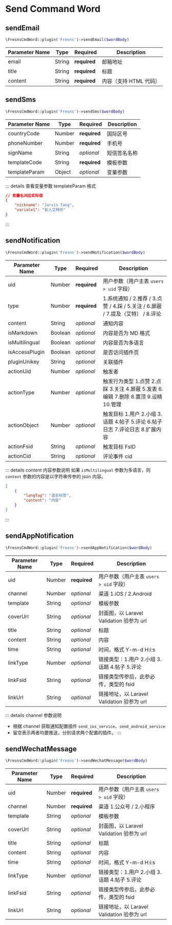 # Send Command Word

## sendEmail

```php
\FresnsCmdWord::plugin('Fresns')->sendEmail($wordBody)
```
| Parameter Name | Type | Required | Description |
| --- | --- | --- | --- |
| email | String | **required** | 邮箱地址 |
| title | String | **required** | 标题 |
| content | String | **required** | 内容（支持 HTML 代码） |

## sendSms

```php
\FresnsCmdWord::plugin('Fresns')->sendSms($wordBody)
```
| Parameter Name | Type | Required | Description |
| --- | --- | --- | --- |
| countryCode | Number | **required** | 国际区号 |
| phoneNumber | Number | **required** | 手机号 |
| signName | String | *optional* | 短信签名名称 |
| templateCode | String | **required** | 模板参数 |
| templateParam | Object | *optional* | 变量参数 |

::: details 查看变量参数 templateParam 格式
```json
// 变量名对应实际值
{
    "nickname": "Jarvis Tang",
    "variale1": "有人艾特你"
}
```
:::

## sendNotification

```php
\FresnsCmdWord::plugin('Fresns')->sendNotification($wordBody)
```
| Parameter Name | Type | Required | Description |
| --- | --- | --- | --- |
| uid | Number | **required** | 用户参数（用户主表 `users > uid` 字段） |
| type | Number | **required** | 1.系统通知 / 2.推荐 / 3.点赞 / 4.踩 / 5.关注 / 6.屏蔽 / 7.提及（艾特） / 8.评论 |
| content | String | *optional* | 通知内容 |
| isMarkdown | Boolean | *optional* | 内容是否为 MD 格式 |
| isMultilingual | Boolean | *optional* | 内容是否为多语言 |
| isAccessPlugin | Boolean | *optional* | 是否访问插件页 |
| pluginUnikey | String | *optional* | 关联插件 |
| actionUid | Number | *optional* | 触发者 |
| actionType | Number | *optional* | 触发行为类型 1.点赞 2.点踩 3.关注 4.屏蔽 5.发表 6.编辑 7.删除 8.置顶 9.设精 10.管理 |
| actionObject | Number | *optional* | 触发目标 1.用户 2.小组 3.话题 4.帖子 5.评论 6.帖子日志 7.评论日志 8.扩展内容 |
| actionFsid | String | *optional* | 触发目标 FsID |
| actionCid | String | *optional* | 评论事件 cid |

::: details content 内容参数说明
如果 `isMultilingual` 参数为多语言，则 `content` 参数的内容是以字符串传参的 json 内容。
```json
[
    {
        "langTag": "语言标签",
        "content": "内容"
    }
]
```
:::

## sendAppNotification

```php
\FresnsCmdWord::plugin('Fresns')->sendAppNotification($wordBody)
```
| Parameter Name | Type | Required | Description |
| --- | --- | --- | --- |
| uid | Number | **required** | 用户参数（用户主表 `users > uid` 字段） |
| channel | Number | *optional* | 渠道 1.iOS / 2.Android |
| template | String | *optional* | 模板参数 |
| coverUrl | String | *optional* | 封面图，以 Laravel Validation 验参为 url |
| title | String | *optional* | 标题 |
| content | String | *optional* | 内容 |
| time | String | *optional* | 时间，格式 Y-m-d H:i:s |
| linkType | Number | *optional* | 链接类型：1.用户 2.小组 3.话题 4.帖子 5.评论 |
| linkFsid | String | *optional* | 链接类型传参后，此参必传，类型的 fsid |
| linkUrl | String | *optional* | 链接地址，以 Laravel Validation 验参为 url |

::: details channel 参数说明
- 根据 channel 获取通知配置插件 `send_ios_service`、`send_android_service`
- 留空表示两者均要推送，分别请求两个配置的插件。
:::

## sendWechatMessage

```php
\FresnsCmdWord::plugin('Fresns')->sendWechatMessage($wordBody)
```
| Parameter Name | Type | Required | Description |
| --- | --- | --- | --- |
| uid | Number | **required** | 用户参数（用户主表 `users > uid` 字段） |
| channel | Number | **required** | 渠道 1.公众号 / 2.小程序 |
| template | String | *optional* | 模板参数 |
| coverUrl | String | *optional* | 封面图，以 Laravel Validation 验参为 url |
| title | String | *optional* | 标题 |
| content | String | *optional* | 内容 |
| time | String | *optional* | 时间，格式 Y-m-d H:i:s |
| linkType | Number | *optional* | 链接类型：1.用户 2.小组 3.话题 4.帖子 5.评论 |
| linkFsid | String | *optional* | 链接类型传参后，此参必传，类型的 fsid |
| linkUrl | String | *optional* | 链接地址，以 Laravel Validation 验参为 url |
